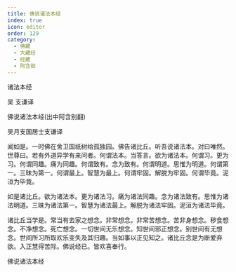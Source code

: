 ```yaml
---
title: 佛说诸法本经
index: true
icon: editor
order: 129
category:
  - 佛藏
  - 大藏经
  - 经藏
  - 阿含部
---
```


  诸法本经  

吴 支谦译  

佛说诸法本经(出中阿含别翻)  

吴月支国居士支谦译  

闻如是。一时佛在舍卫国祇树给孤独园。佛告诸比丘。听吾说诸法本。对曰唯然。世尊曰。若有外道异学有来问者。何谓法本。当答言。欲为诸法本。何谓习。更为习。何谓同趣。痛为同趣。何谓致有。念为致有。何谓明道。思惟为明道。何谓第一。三昧为第一。何谓最上。智慧为最上。何谓牢固。解脱为牢固。何谓毕竟。泥洹为毕竟。  

如是诸比丘。欲为诸法本。更为诸法习。痛为诸法同趣。念为诸法致有。思惟为诸法明道。三昧为诸法第一。智慧为诸法最上。解脱为诸法牢固。泥洹为诸法毕竟。  

诸比丘当学是。常当有去家之想念。非常想念。非常苦想念。苦非身想念。秽食想念。不净想念。死亡想念。一切世间无乐想念。知世间邪正想念。别世间有无想念。世间所习所取欢乐变失及其归趣。当如事以正见知之。诸比丘念是为断爱弃欲。入正慧得苦际。佛说经已。皆欢喜奉行。  

佛说诸法本经  
